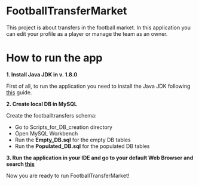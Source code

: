 # FootballTransferMarket

This project is about transfers in the football market. In this application you can edit your profile as a player or manage the team as an owner.

# How to run the app

**1. Install Java JDK in v. 1.8.0**

First of all, to run the application you need to install the Java JDK following [this](https://www.oracle.com/java/technologies/javase/javase8-archive-downloads.html) guide.

**2. Create local DB in MySQL**

 Create the footballtransfers schema:
 - Go to Scripts_for_DB_creation directory
 - Open MySQL Workbench
 - Run the **Empty_DB.sql** for the empty DB tables
 - Run the **Populated_DB.sql** for the populated DB tables
 
 **3. Run the application in your IDE and go to your default Web Browser and search [this](http://localhost:8080)**
 
Now you are ready to run FootballTransferMarket!

 
 
 
 
 
